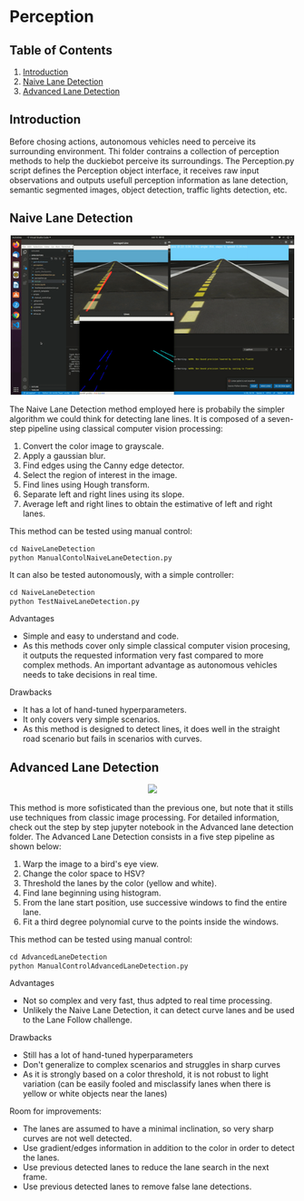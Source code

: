 # Perception
 
## Table of Contents

1. [Introduction](#Introduction)
2. [Naive Lane Detection](#Naive-Lane-Detection)
3. [Advanced Lane Detection](#Advanced-Lane-Detection)

## Introduction
Before chosing actions, autonomous vehicles need to perceive its surrounding environment. Thi folder contrains a collection of perception methods to help the duckiebot perceive its surroundings. The Perception.py script defines the Perception object interface, it receives raw input observations and outputs usefull perception information as lane detection, semantic segmented images, object detection, traffic lights detection, etc.


## Naive Lane Detection

<p align="center">
<img src="https://github.com/goncamateus/patocin/blob/perception/perception/NaiveLaneDetection/NaiveLaneDetection.gif" width="500px"><br>
</p>

The Naive Lane Detection method employed here is probabily the simpler algorithm we could think for detecting lane lines. It is composed of a seven-step pipeline using classical computer vision processing:

1. Convert the color image to grayscale.
2. Apply a gaussian blur.
3. Find edges using the Canny edge detector.
4. Select the region of interest in the image.
5. Find lines using Hough transform.
6. Separate left and right lines using its slope.
7. Average left and right lines to obtain the estimative of left and right lanes.

This method can be tested using manual control:
```
cd NaiveLaneDetection
python ManualContolNaiveLaneDetection.py
```

It can also be tested autonomously, with a simple controller:
```
cd NaiveLaneDetection
python TestNaiveLaneDetection.py
```

Advantages
* Simple and easy to understand and code.
* As this methods cover only simple classical computer vision procesing, it outputs the requested information very fast compared to more complex methods. An important advantage as autonomous vehicles needs to take decisions in real time.

Drawbacks
* It has a lot of hand-tuned hyperparameters.
* It only covers very simple scenarios.
* As this method is designed to detect lines, it does well in the straight road scenario but fails in scenarios with curves. 

## Advanced Lane Detection

<p align="center">
<img src="https://github.com/goncamateus/patocin/blob/perception/perception/AdvancedLaneDetection/AdvancedLaneDetection.gif" width="500px"><br>
</p>

This method is more sofisticated than the previous one, but note that it stills use techniques from classic image processing. For detailed information, check out the step by step jupyter notebook in the Advanced lane detection folder. The Advanced Lane Detection consists in a five step pipeline as shown below: 

1. Warp the image to a bird's eye view.
2. Change the color space to HSV?
3. Threshold the lanes by the color (yellow and white).
4. Find lane beginning using histogram.
5. From the lane start position, use successive windows to find the entire lane.
6. Fit a third degree polynomial curve to the points inside the windows.

This method can be tested using manual control:
```
cd AdvancedLaneDetection
python ManualControlAdvancedLaneDetection.py
```

Advantages
* Not so complex and very fast, thus adpted to real time processing.
* Unlikely the Naive Lane Detection, it can detect curve lanes and be used to the Lane Follow challenge.

Drawbacks
* Still has a lot of hand-tuned hyperparameters
* Don't generalize to complex scenarios and struggles in sharp curves 
* As it is strongly based on a color threshold, it is not robust to light variation (can be easily fooled and misclassify lanes when there is yellow or white objects near the lanes)

Room for improvements:
* The lanes are assumed to have a minimal inclination, so very sharp curves are not well detected.
* Use gradient/edges information in addition to the color in order to detect the lanes.
* Use previous detected lanes to reduce the lane search in the next frame.
* Use previous detected lanes to remove false lane detections.